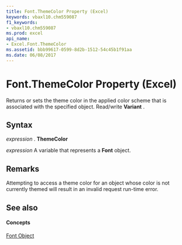 ```yaml
---
title: Font.ThemeColor Property (Excel)
keywords: vbaxl10.chm559087
f1_keywords:
- vbaxl10.chm559087
ms.prod: excel
api_name:
- Excel.Font.ThemeColor
ms.assetid: bbb99617-0599-8d2b-1512-54c45b1f91aa
ms.date: 06/08/2017
---
```



# Font.ThemeColor Property (Excel)

Returns or sets the theme color in the applied color scheme that is associated with the specified object. Read/write  **Variant** .


## Syntax

 _expression_ . **ThemeColor**

 _expression_ A variable that represents a **Font** object.


## Remarks

Attempting to access a theme color for an object whose color is not currently themed will result in an invalid request run-time error.


## See also


#### Concepts


[Font Object](font-object-excel.md)

